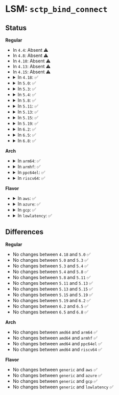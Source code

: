 # LSM: <code>sctp_bind_connect</code>

## Status
<b>Regular</b>
<ul>
<li>
In <code>4.4</code>: Absent ⚠️
</li>
<li>
In <code>4.8</code>: Absent ⚠️
</li>
<li>
In <code>4.10</code>: Absent ⚠️
</li>
<li>
In <code>4.13</code>: Absent ⚠️
</li>
<li>
In <code>4.15</code>: Absent ⚠️
</li>
<li>
<details>
<summary>In <code>4.18</code>: ✅</summary>

```c
int security_sctp_bind_connect(struct sock *sk, int optname, struct sockaddr *address, int addrlen);
```
</details>
</li>
<li>
<details>
<summary>In <code>5.0</code>: ✅</summary>

```c
int security_sctp_bind_connect(struct sock *sk, int optname, struct sockaddr *address, int addrlen);
```
</details>
</li>
<li>
<details>
<summary>In <code>5.3</code>: ✅</summary>

```c
int security_sctp_bind_connect(struct sock *sk, int optname, struct sockaddr *address, int addrlen);
```
</details>
</li>
<li>
<details>
<summary>In <code>5.4</code>: ✅</summary>

```c
int security_sctp_bind_connect(struct sock *sk, int optname, struct sockaddr *address, int addrlen);
```
</details>
</li>
<li>
<details>
<summary>In <code>5.8</code>: ✅</summary>

```c
int security_sctp_bind_connect(struct sock *sk, int optname, struct sockaddr *address, int addrlen);
```
</details>
</li>
<li>
<details>
<summary>In <code>5.11</code>: ✅</summary>

```c
int security_sctp_bind_connect(struct sock *sk, int optname, struct sockaddr *address, int addrlen);
```
</details>
</li>
<li>
<details>
<summary>In <code>5.13</code>: ✅</summary>

```c
int security_sctp_bind_connect(struct sock *sk, int optname, struct sockaddr *address, int addrlen);
```
</details>
</li>
<li>
<details>
<summary>In <code>5.15</code>: ✅</summary>

```c
int security_sctp_bind_connect(struct sock *sk, int optname, struct sockaddr *address, int addrlen);
```
</details>
</li>
<li>
<details>
<summary>In <code>5.19</code>: ✅</summary>

```c
int security_sctp_bind_connect(struct sock *sk, int optname, struct sockaddr *address, int addrlen);
```
</details>
</li>
<li>
<details>
<summary>In <code>6.2</code>: ✅</summary>

```c
int security_sctp_bind_connect(struct sock *sk, int optname, struct sockaddr *address, int addrlen);
```
</details>
</li>
<li>
<details>
<summary>In <code>6.5</code>: ✅</summary>

```c
int security_sctp_bind_connect(struct sock *sk, int optname, struct sockaddr *address, int addrlen);
```
</details>
</li>
<li>
<details>
<summary>In <code>6.8</code>: ✅</summary>

```c
int security_sctp_bind_connect(struct sock *sk, int optname, struct sockaddr *address, int addrlen);
```
</details>
</li>
</ul>
<b>Arch</b>
<ul>
<li>
<details>
<summary>In <code>arm64</code>: ✅</summary>

```c
int security_sctp_bind_connect(struct sock *sk, int optname, struct sockaddr *address, int addrlen);
```
</details>
</li>
<li>
<details>
<summary>In <code>armhf</code>: ✅</summary>

```c
int security_sctp_bind_connect(struct sock *sk, int optname, struct sockaddr *address, int addrlen);
```
</details>
</li>
<li>
<details>
<summary>In <code>ppc64el</code>: ✅</summary>

```c
int security_sctp_bind_connect(struct sock *sk, int optname, struct sockaddr *address, int addrlen);
```
</details>
</li>
<li>
<details>
<summary>In <code>riscv64</code>: ✅</summary>

```c
int security_sctp_bind_connect(struct sock *sk, int optname, struct sockaddr *address, int addrlen);
```
</details>
</li>
</ul>
<b>Flavor</b>
<ul>
<li>
<details>
<summary>In <code>aws</code>: ✅</summary>

```c
int security_sctp_bind_connect(struct sock *sk, int optname, struct sockaddr *address, int addrlen);
```
</details>
</li>
<li>
<details>
<summary>In <code>azure</code>: ✅</summary>

```c
int security_sctp_bind_connect(struct sock *sk, int optname, struct sockaddr *address, int addrlen);
```
</details>
</li>
<li>
<details>
<summary>In <code>gcp</code>: ✅</summary>

```c
int security_sctp_bind_connect(struct sock *sk, int optname, struct sockaddr *address, int addrlen);
```
</details>
</li>
<li>
<details>
<summary>In <code>lowlatency</code>: ✅</summary>

```c
int security_sctp_bind_connect(struct sock *sk, int optname, struct sockaddr *address, int addrlen);
```
</details>
</li>
</ul>

## Differences
<b>Regular</b>
<ul>
<li>
No changes between <code>4.18</code> and <code>5.0</code> ✅
</li>
<li>
No changes between <code>5.0</code> and <code>5.3</code> ✅
</li>
<li>
No changes between <code>5.3</code> and <code>5.4</code> ✅
</li>
<li>
No changes between <code>5.4</code> and <code>5.8</code> ✅
</li>
<li>
No changes between <code>5.8</code> and <code>5.11</code> ✅
</li>
<li>
No changes between <code>5.11</code> and <code>5.13</code> ✅
</li>
<li>
No changes between <code>5.13</code> and <code>5.15</code> ✅
</li>
<li>
No changes between <code>5.15</code> and <code>5.19</code> ✅
</li>
<li>
No changes between <code>5.19</code> and <code>6.2</code> ✅
</li>
<li>
No changes between <code>6.2</code> and <code>6.5</code> ✅
</li>
<li>
No changes between <code>6.5</code> and <code>6.8</code> ✅
</li>
</ul>
<b>Arch</b>
<ul>
<li>
No changes between <code>amd64</code> and <code>arm64</code> ✅
</li>
<li>
No changes between <code>amd64</code> and <code>armhf</code> ✅
</li>
<li>
No changes between <code>amd64</code> and <code>ppc64el</code> ✅
</li>
<li>
No changes between <code>amd64</code> and <code>riscv64</code> ✅
</li>
</ul>
<b>Flavor</b>
<ul>
<li>
No changes between <code>generic</code> and <code>aws</code> ✅
</li>
<li>
No changes between <code>generic</code> and <code>azure</code> ✅
</li>
<li>
No changes between <code>generic</code> and <code>gcp</code> ✅
</li>
<li>
No changes between <code>generic</code> and <code>lowlatency</code> ✅
</li>
</ul>
